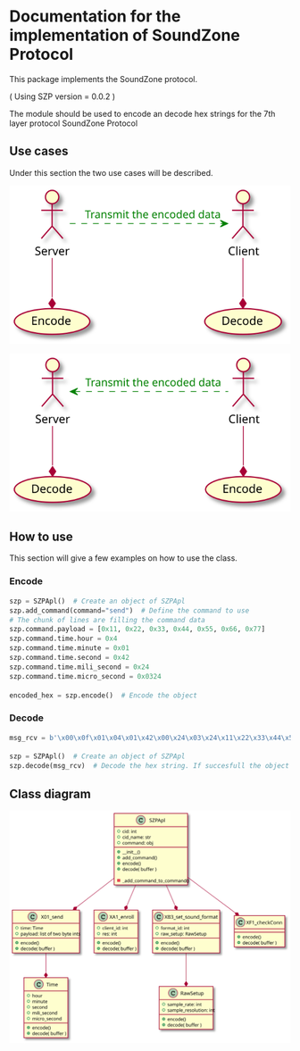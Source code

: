 
<!-- 
To compile puml use: (Assuming plantuml you are in the directory)
plantuml.jar -tsvg readme.md -o diagrams
-->

# Documentation for the implementation of SoundZone Protocol

This package implements the SoundZone protocol.

( Using SZP version = 0.0.2 )


The module should be used to encode an decode hex strings for the 7th layer protocol SoundZone Protocol

## Use cases

Under this section the two use cases will be described.

<!--
@startuml use_cases_1

:Server:
:Client:

(Encode)
(Decode)

Server --* Encode
Client --* Decode
Server -> Client #green;line.dashed;text:green : Transmit the encoded data

@enduml
-->
![](diagrams/use_cases_1.svg)

<!--
@startuml use_cases_2

:Server:
:Client:

(Encode)
(Decode)

Server --* Decode
Client --* Encode
Server <- Client #green;line.dashed;text:green : Transmit the encoded data

@enduml
-->
![](diagrams/use_cases_2.svg)

## How to use

This section will give a few examples on how to use the class.

### Encode

```Python
szp = SZPApl()  # Create an object of SZPApl
szp.add_command(command="send")  # Define the command to use
# The chunk of lines are filling the command data
szp.command.payload = [0x11, 0x22, 0x33, 0x44, 0x55, 0x66, 0x77]
szp.command.time.hour = 0x4
szp.command.time.minute = 0x01
szp.command.time.second = 0x42
szp.command.time.mili_second = 0x24
szp.command.time.micro_second = 0x0324

encoded_hex = szp.encode()  # Encode the object
```

### Decode

```Python
msg_rcv = b'\x00\x0f\x01\x04\x01\x42\x00\x24\x03\x24\x11\x22\x33\x44\x55\x66\x77' # The Bytearray that would come out of the encoding abobe

szp = SZPApl()  # Create an object of SZPApl
szp.decode(msg_rcv)  # Decode the hex string. If succesfull the object will afterwurds contain all the object field filled out.
```

## Class diagram

<!--
```
@startuml class_diagram

SZPApl --* X01_send
SZPApl --* XA1_enroll
SZPApl --* XB3_set_sound_format
SZPApl --* XF1_checkConn

X01_send --* Time
XB3_set_sound_format --* RawSetup

class SZPApl {
    + cid: int
    + cid_name: str
    + command: obj

    + __init__()
    + add_command()
    + encode()
    + decode( buffer )

    - _add_command_to_command()
}

class X01_send {
    + time: Time
    + payload: list of two byte ints

    + encode()
    + decode( buffer )
}

class XA1_enroll {
    + client_id: int
    + res: int

    + encode()
    + decode( buffer )
}

class XB3_set_sound_format {
    + format_id: int
    + raw_setup: RawSetup

    + encode()
    + decode( buffer )
}

class XF1_checkConn {


    + encode()
    + decode( buffer )
}

class Time {
    + hour
    + minute
    + second
    + mili_second
    + micro_second

    + encode()
    + decode( buffer )
}

class RawSetup {
    + sample_rate: int
    + sample_resolution: int

    + encode()
    + decode( buffer )
}

@enduml
```
-->

![](diagrams/class_diagram.svg)

